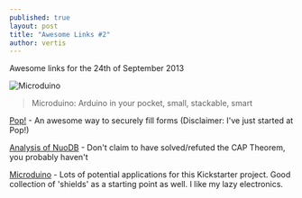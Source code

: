 ```yaml
---
published: true
layout: post
title: "Awesome Links #2"
author: vertis
---
```

Awesome links for the 24th of September 2013
<!--more-->
![Microduino](https://s3.amazonaws.com/ksr/assets/000/917/441/cbd6c7f62f52e4d815b30a2dd9117476_large.jpg?1379087816)
> Microduino:  Arduino in your pocket, small, stackable, smart

[Pop!](http://popanyform.com/?v) - An awesome way to securely fill forms (Disclaimer: I've just started at Pop!)

[Analysis of NuoDB](http://aphyr.com/posts/292-call-me-maybe-nuodb) - Don't claim to have solved/refuted the CAP Theorem, you probably haven't

[Microduino](http://www.kickstarter.com/projects/microduino/microduino-arduino-in-your-pocket-small-stackable) - Lots of potential applications for this Kickstarter project. Good collection of 'shields' as a starting point as well. I like my lazy electronics.
